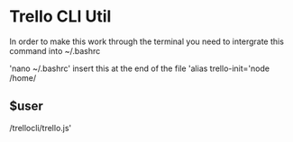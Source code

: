 <h1>Trello CLI Util</h1>

In order to make this work through the terminal you need to intergrate this command into ~/.bashrc
    
'nano ~/.bashrc'
insert this at the end of the file
'alias trello-init='node /home/<h2>$user</h2>/trellocli/trello.js'